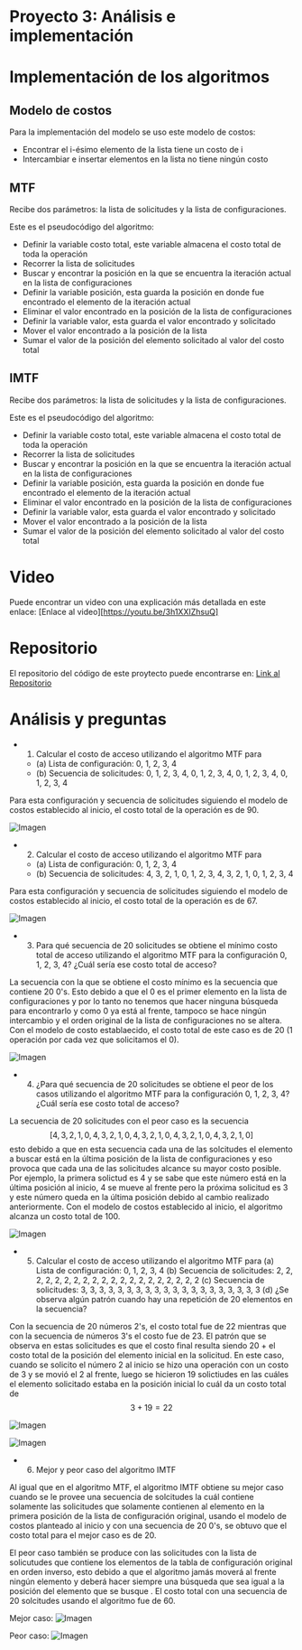 # Proyecto 3: Análisis e implementación 


# Implementación de los algoritmos


## Modelo de costos

Para la implementación del modelo se uso este modelo de costos: 

- Encontrar el i-ésimo elemento de la lista tiene un costo de i
- Intercambiar e insertar elementos en la lista no tiene ningún costo

## MTF

Recibe dos parámetros: la lista de solicitudes y la lista de configuraciones. 

Este es el pseudocódigo del algoritmo:

- Definir la variable costo total, este variable almacena el costo total de toda la operación
- Recorrer la lista de solicitudes
- Buscar y encontrar la posición en la que se encuentra la iteración actual en la lista de configuraciones
- Definir la variable posición, esta guarda la posición en donde fue encontrado el elemento de la iteración actual
- Eliminar el valor encontrado en la posición de la lista de configuraciones
- Definir la variable valor, esta guarda el valor encontrado y solicitado
- Mover el valor encontrado a la posición de la lista
- Sumar el valor de la posición del elemento solicitado al valor del costo total


## IMTF

Recibe dos parámetros: la lista de solicitudes y la lista de configuraciones. 

Este es el pseudocódigo del algoritmo:

- Definir la variable costo total, este variable almacena el costo total de toda la operación
- Recorrer la lista de solicitudes
- Buscar y encontrar la posición en la que se encuentra la iteración actual en la lista de configuraciones
- Definir la variable posición, esta guarda la posición en donde fue encontrado el elemento de la iteración actual
- Eliminar el valor encontrado en la posición de la lista de configuraciones
- Definir la variable valor, esta guarda el valor encontrado y solicitado
- Mover el valor encontrado a la posición de la lista
- Sumar el valor de la posición del elemento solicitado al valor del costo total

# Video 

Puede encontrar un video con una explicación más detallada en este enlace: [Enlace al video][https://youtu.be/3h1XXIZhsuQ]

# Repositorio

El repositorio del código de este proytecto puede encontrarse en: [Link al Repositorio](https://github.com/PedroPabloGuzmanMayen/Proyecto3_ADA.git)

# Análisis y preguntas

- 1. Calcular el costo de acceso utilizando el algoritmo MTF para
  - (a) Lista de configuración: 0, 1, 2, 3, 4
  - (b) Secuencia de solicitudes: 0, 1, 2, 3, 4, 0, 1, 2, 3, 4, 0, 1, 2, 3, 4, 0, 1, 2, 3, 4

Para esta configuración y secuencia de solicitudes siguiendo el modelo de costos establecido al inicio, el costo total de la operación es de 90. 


![Imagen](https://raw.githubusercontent.com/PedroPabloGuzmanMayen/Proyecto3_ADA/f383242b5e91a47e7473fc17140678a0b9336730/P3%20P1.png)



- 2. Calcular el costo de acceso utilizando el algoritmo MTF para
  - (a) Lista de configuración: 0, 1, 2, 3, 4
  - (b) Secuencia de solicitudes: 4, 3, 2, 1, 0, 1, 2, 3, 4, 3, 2, 1, 0, 1, 2, 3, 4

Para esta configuración y secuencia de solicitudes siguiendo el modelo de costos establecido al inicio, el costo total de la operación es de 67. 

![Imagen](P3_P2.png)

- 3. Para qué secuencia de 20 solicitudes se obtiene el mínimo costo total de acceso utilizando el algoritmo MTF para la configuración 0, 1, 2, 3, 4? ¿Cuál sería ese costo total de acceso?

La secuencia con la que se obtiene el costo mínimo es la secuencia que contiene 20 0's. Esto debido a que el 0 es el primer elemento en la lista de configuraciones y por lo tanto no tenemos que hacer ninguna búsqueda para encontrarlo y como 0 ya está al frente, tampoco se hace ningún intercambio y el orden original de la lista de configuraciones no se altera. Con el modelo de costo establaecido, el costo total de este caso es de 20 (1 operación por cada vez que solicitamos el 0). 

![Imagen](P3_P3.png)

- 4. ¿Para qué secuencia de 20 solicitudes se obtiene el peor de los casos utilizando el algoritmo MTF para la configuración 0, 1, 2, 3, 4? ¿Cuál sería ese costo total de acceso?

La secuencia de 20 solicitudes con el peor caso es la secuencia $$[4,3,2,1,0,4,3,2,1,0,4,3,2,1,0,4,3,2,1,0,4,3,2,1,0]$$ esto debido a que en esta secuencia cada una de las solcitudes el elemento a buscar está en la última posición de la lista de configuraciones y eso provoca que cada una de las solicitudes alcance su mayor costo posible. Por ejemplo, la primera solictud es 4 y se sabe que este número está en la última posición al inicio, 4 se mueve al frente pero la próxima solicitud es 3 y este número queda en la última posición debido al cambio realizado anteriormente. 
Con el modelo de costos establecido al inicio, el algoritmo alcanza un costo total de 100. 

![Imagen](P3_P4.png)

- 5. Calcular el costo de acceso utilizando el algoritmo MTF para
  (a) Lista de configuración: 0, 1, 2, 3, 4
  (b) Secuencia de solicitudes: 2, 2, 2, 2, 2, 2, 2, 2, 2, 2, 2, 2, 2, 2, 2, 2, 2, 2, 2, 2
  (c) Secuencia de solicitudes: 3, 3, 3, 3, 3, 3, 3, 3, 3, 3, 3, 3, 3, 3, 3, 3, 3, 3, 3, 3
  (d) ¿Se observa algún patrón cuando hay una repetición de 20 elementos en la secuencia?


Con la secuencia de 20 números 2's, el costo total fue de 22 mientras que con la secuencia de números 3's el costo fue de 23. El patrón que se observa en estas solicitudes es que el costo final resulta siendo 20 + el costo total de la posición del elemento inicial en la solicitud. En este caso, cuando se solicito el número 2 al inicio se hizo una operación con un costo de 3 y se movió el 2 al frente, luego se hicieron 19 solictiudes en las cuáles el elemento solicitado estaba en la posición inicial lo cuál da un costo total de $$3+19 = 22$$ 

![Imagen](P3_P51.png)

![Imagen](P3_P52.png)

- 6. Mejor y peor caso del algoritmo IMTF

Al igual que en el algoritmo MTF, el algoritmo IMTF obtiene su mejor caso cuando se le provee una secuencia de solcitudes la cuál contiene solamente las solicitudes que solamente contienen al elemento en la primera posición de la lista de configuración original, usando el modelo de costos planteado al inicio y con una secuencia de 20 0's, se obtuvo que el costo total para el mejor caso es de 20. 

El peor caso también se produce con las solicitudes con la lista de solicutudes que contiene los elementos de la tabla de configuración original en orden inverso, esto debido a que el algoritmo jamás moverá al frente ningún elemento y deberá hacer siempre una búsqueda que sea igual a la posición del elemento que se busque . El costo total con una secuencia de 20 solcitudes usando el algoritmo fue de 60. 

Mejor caso: 
![Imagen](P3_P61.png)


Peor caso:
![Imagen](P3_P62.png)




